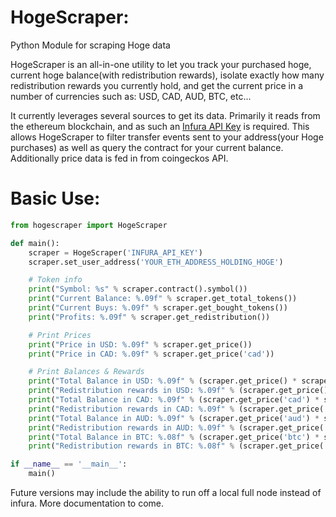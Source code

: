 # HogeScraper:
Python Module for scraping Hoge data

HogeScraper is an all-in-one utility to let you track your purchased hoge, current hoge balance(with redistribution rewards), isolate exactly how many redistribution rewards you currently hold, and get the current price in a number of currencies such as: USD, CAD, AUD, BTC, etc...

It currently leverages several sources to get its data. Primarily it reads from the ethereum blockchain, and as such an [Infura API Key](https://infura.io/) is required. This allows HogeScraper to filter transfer events sent to your address(your Hoge purchases) as well as query the contract for your current balance. Additionally price data is fed in from coingeckos API.

# Basic Use:

```python
from hogescraper import HogeScraper

def main():
	scraper = HogeScraper('INFURA_API_KEY')
	scraper.set_user_address('YOUR_ETH_ADDRESS_HOLDING_HOGE')

	# Token info
	print("Symbol: %s" % scraper.contract().symbol())
	print("Current Balance: %.09f" % scraper.get_total_tokens())
	print("Current Buys: %.09f" % scraper.get_bought_tokens())
	print("Profits: %.09f" % scraper.get_redistribution())

	# Print Prices
	print("Price in USD: %.09f" % scraper.get_price())
	print("Price in CAD: %.09f" % scraper.get_price('cad'))

	# Print Balances & Rewards
	print("Total Balance in USD: %.09f" % (scraper.get_price() * scraper.get_total_tokens()))
	print("Redistribution rewards in USD: %.09f" % (scraper.get_price() * scraper.get_redistribution()))
	print("Total Balance in CAD: %.09f" % (scraper.get_price('cad') * scraper.get_total_tokens()))
	print("Redistribution rewards in CAD: %.09f" % (scraper.get_price('cad') * scraper.get_redistribution()))
	print("Total Balance in AUD: %.09f" % (scraper.get_price('aud') * scraper.get_total_tokens()))
	print("Redistribution rewards in AUD: %.09f" % (scraper.get_price('aud') * scraper.get_redistribution()))
	print("Total Balance in BTC: %.08f" % (scraper.get_price('btc') * scraper.get_total_tokens()))
	print("Redistribution rewards in BTC: %.08f" % (scraper.get_price('btc') * scraper.get_redistribution()))

if __name__ == '__main__':
	main()

```

Future versions may include the ability to run off a local full node instead of infura. More documentation to come.
